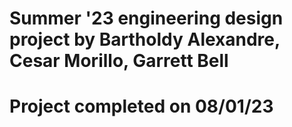 # Summer '23 engineering design project by Bartholdy Alexandre, Cesar Morillo, Garrett Bell

# Project completed on 08/01/23